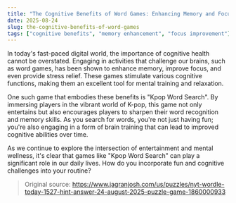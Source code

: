 ```yaml
---
title: "The Cognitive Benefits of Word Games: Enhancing Memory and Focus"
date: 2025-08-24
slug: the-cognitive-benefits-of-word-games
tags: ["cognitive benefits", "memory enhancement", "focus improvement"]
---
```


In today's fast-paced digital world, the importance of cognitive health cannot be overstated. Engaging in activities that challenge our brains, such as word games, has been shown to enhance memory, improve focus, and even provide stress relief. These games stimulate various cognitive functions, making them an excellent tool for mental training and relaxation.

One such game that embodies these benefits is "Kpop Word Search". By immersing players in the vibrant world of K-pop, this game not only entertains but also encourages players to sharpen their word recognition and memory skills. As you search for words, you're not just having fun; you're also engaging in a form of brain training that can lead to improved cognitive abilities over time. 

As we continue to explore the intersection of entertainment and mental wellness, it's clear that games like "Kpop Word Search" can play a significant role in our daily lives. How do you incorporate fun and cognitive challenges into your routine?
> Original source: https://www.jagranjosh.com/us/puzzles/nyt-wordle-today-1527-hint-answer-24-august-2025-puzzle-game-1860000933